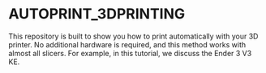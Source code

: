 # AUTOPRINT_3DPRINTING
This repository is built to show you how to print automatically with your 3D printer. No additional hardware is required, and this method works with almost all slicers. For example, in this tutorial, we discuss the Ender 3 V3 KE.
